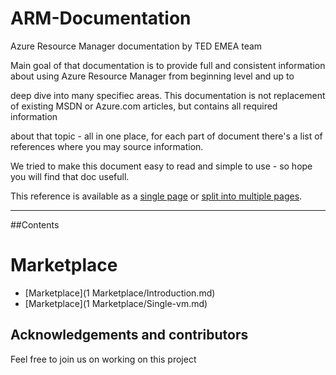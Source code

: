 # ARM-Documentation

Azure Resource Manager documentation by TED EMEA team

Main goal of that documentation is to provide full and consistent information about using Azure Resource Manager from beginning level and up to

deep dive into many specifiec areas. This documentation is not replacement of existing MSDN or Azure.com articles, but contains all required information

about that topic - all in one place, for each part of document there's a list of references where you may source information.

We tried to make this document easy to read and simple to use - so hope you will find that doc usefull.

This reference is available as a [single page](singlepage.md) or [split into multiple pages](readme.md).

---

##Contents

# Marketplace

 * [Marketplace](1 Marketplace/Introduction.md)
 * [Marketplace](1 Marketplace/Single-vm.md)



## Acknowledgements and contributors

Feel free to join us on working on this project
